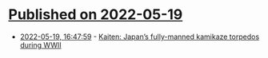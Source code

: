 # [Published on 2022-05-19](index.md)

* [2022-05-19, 16:47:59](https://news.ycombinator.com/item?id=31436993) - [Kaiten: Japan’s fully-manned kamikaze torpedos during WWII](https://www.warhistoryonline.com/war-articles/japanese-kaiten-kamikaze-torpedos.html)
